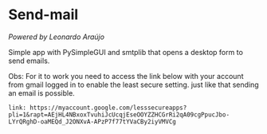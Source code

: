 # Send-mail

*Powered by Leonardo Araújo*

Simple app with PySimpleGUI and smtplib that opens a desktop form to send emails.

Obs: For it to work you need to access the link below with your account
from gmail logged in to enable the least secure setting. just like that
sending an email is possible.

    link: https://myaccount.google.com/lesssecureapps?pli=1&rapt=AEjHL4NBxoxTvuhiJcUcqjEseOOYZZHCGrRi2qA09cgPpucJbo-LYrQRghD-oaMEQd_J2ONXvA-APzP7f77tYVaCBy2iyVMVCg
